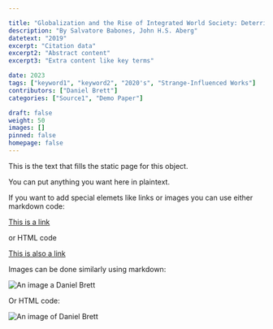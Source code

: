 ```yaml
---

title: "Globalization and the Rise of Integrated World Society: Deterritorialization, Structural-Power, and the Endogenization of International Society."
description: "By Salvatore Babones, John H.S. Aberg"
datetext: "2019"
excerpt: "Citation data"
excerpt2: "Abstract content"
excerpt3: "Extra content like key terms"

date: 2023
tags: ["keyword1", "keyword2", "2020's", "Strange-Influenced Works"]
contributors: ["Daniel Brett"]
categories: ["Source1", "Demo Paper"]

draft: false
weight: 50
images: []
pinned: false
homepage: false
---
```


This is the text that fills the static page for this object.  

You can put anything you want here in plaintext.

If you want to add special elemets like links or images you can use either markdown code:

[This is a link](http://www.google.ca)

or HTML code

<a href="http://www.google.ca">This is also a link</a> 

Images can be done similarly using markdown:

![An image a Daniel Brett](https://raw.githubusercontent.com/DanielBrett/Intro-To-Git-Hub-March-1/main/Daniel_Headshot_Library_Reduced.jpg)

Or HTML code:

<img src="https://raw.githubusercontent.com/DanielBrett/Intro-To-Git-Hub-March-1/main/Daniel_Headshot_Library_Reduced.jpg" alt="An image of Daniel Brett">
